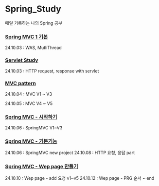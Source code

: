 # Spring_Study
매일 기록하는 나의 Spring 공부
### [Spring MVC 1 기본](https://github.com/cjw0324/Spring_Study/blob/main/spring_study/StudyNotion/Spring_MVC_%EA%B8%B0%EC%B4%88/Spring_MVC_1.md)
24.10.03 : WAS, MutliThread

### [Servlet Study](https://github.com/cjw0324/Spring_Study/blob/main/spring_study/StudyNotion/Servlet/2%20Servlet%2011429d746aff8055ab69d003d6cdf34f.md)
24.10.03 : HTTP request, response with servlet

### [MVC pattern](https://github.com/cjw0324/Spring_Study/blob/main/spring_study/StudyNotion/MVC_framework/MVC%20Framework%20%EB%A7%8C%EB%93%A4%EA%B8%B0%2011529d746aff805c88a6fc67dc0c7e83.md)
24.10.04 : MVC V1 ~ V3

24.10.05 : MVC V4 ~ V5

### [Spring MVC - 시작하기](https://github.com/cjw0324/Spring_Study/blob/main/spring_study/StudyNotion/Spring_MVC_start/Spring%20MVC%20-%20%EC%8B%9C%EC%9E%91%ED%95%98%EA%B8%B0%2011729d746aff80d3a9b3f51d2ff91a53.md)
24.10.06 : SpringMVC V1~V3

### [Spring MVC - 기본기능](https://github.com/cjw0324/Spring_Study/blob/main/spring_study/StudyNotion/Spring_MVC_%EA%B8%B0%EB%B3%B8%EA%B8%B0%EB%8A%A5/5%20Spring%20MVC%20-%20%EA%B8%B0%EB%B3%B8%20%EA%B8%B0%EB%8A%A5%2011729d746aff80fbb074e34084b78704.md)
24.10.06 : SpringMVC new project
24.10.08 : HTTP 요청, 응답 part

### [Spring MVC - Wep page 만들기](https://github.com/cjw0324/Spring_Study/blob/main/spring_study/StudyNotion/Spring_MVC_WebPage_%EB%A7%8C%EB%93%A4%EA%B8%B0/6%20Spring%20MVC%20-%20Web%20Page%20%EB%A7%8C%EB%93%A4%EA%B8%B0%2011829d746aff80709bdfebf92d5a1efd.md)
24.10.10 : Wep page - add 요청 v1~v5
24.10.12 : Wep page - PRG 순서 ~ end

